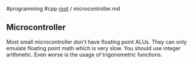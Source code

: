 #programming #cpp
[root](../README.md) / microcontroller.md
## Microcontroller
Most small microcontroller don't have floating point ALUs. They can only emulate floating point math which is very slow. You should use integer arithmetic. Even worse is the usage of trigonometric functions.
